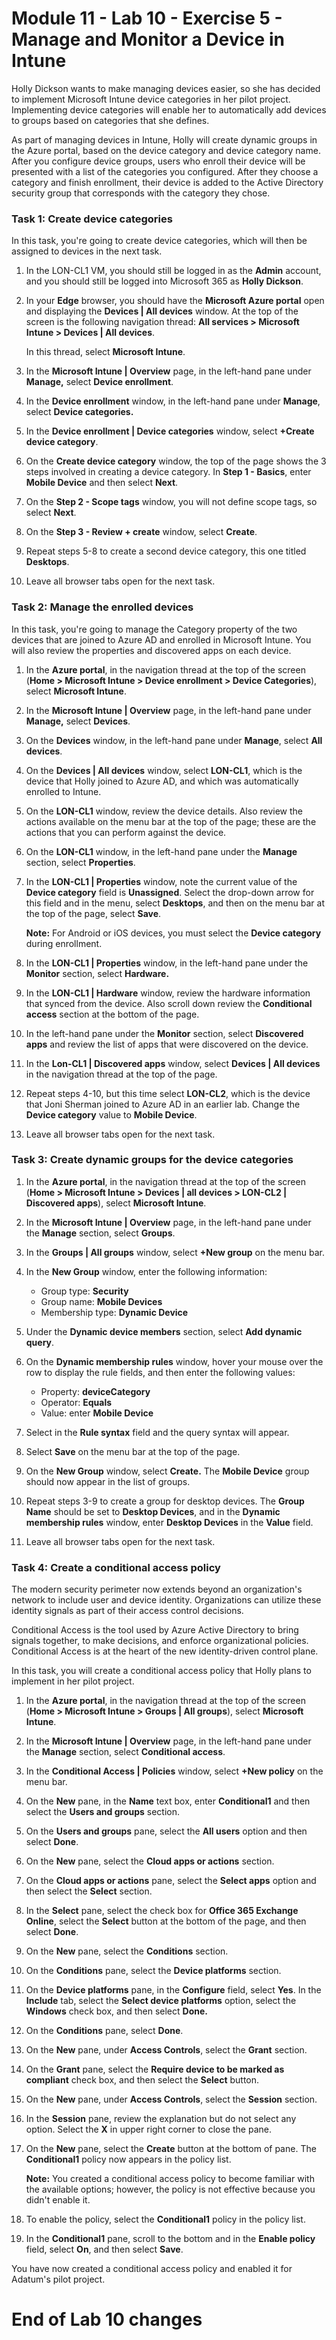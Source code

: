 # Module 11 - Lab 10 - Exercise 5 - Manage and Monitor a Device in Intune

Holly Dickson wants to make managing devices easier, so she has decided to implement Microsoft Intune device categories in her pilot project. Implementing device categories will enable her to automatically add devices to groups based on categories that she defines.

As part of managing devices in Intune, Holly will create dynamic groups in the Azure portal, based on the device category and device category name. After you configure device groups, users who enroll their device will be presented with a list of the categories you configured. After they choose a category and finish enrollment, their device is added to the Active Directory security group that corresponds with the category they chose.

### Task 1: Create device categories
In this task, you're going to create device categories, which will then be assigned to devices in the next task.

1. In the LON-CL1 VM, you should still be logged in as the **Admin** account, and you should still be logged into Microsoft 365 as **Holly Dickson**.
2. In your **Edge** browser, you should have the **Microsoft Azure portal** open and displaying the **Devices | All devices** window. At the top of the screen is the following navigation thread: **All services > Microsoft Intune > Devices | All devices**. <br/>

   In this thread, select **Microsoft Intune**.
3. In the **Microsoft Intune | Overview** page, in the left-hand pane under **Manage,** select **Device enrollment**.
4. In the **Device enrollment** window, in the left-hand pane under **Manage**, select **Device categories.**
5. In the **Device enrollment | Device categories** window, select **+Create device category**.
6. On the **Create device category** window, the top of the page shows the 3 steps involved in creating a device category. In **Step 1 - Basics**, enter **Mobile Device** and then select **Next**.
7. On the **Step 2 - Scope tags** window, you will not define scope tags, so select **Next**. 
8. On the **Step 3 - Review + create** window, select **Create**.
9. Repeat steps 5-8 to create a second device category, this one titled **Desktops**.
10. Leave all browser tabs open for the next task.

### Task 2: Manage the enrolled devices
In this task, you're going to manage the Category property of the two devices that are joined to Azure AD and enrolled in Microsoft Intune. You will also review the properties and discovered apps on each device.

1. In the **Azure portal**, in the navigation thread at the top of the screen (**Home > Microsoft Intune > Device enrollment > Device Categories**), select **Microsoft Intune**.
2. In the **Microsoft Intune | Overview** page, in the left-hand pane under **Manage,** select **Devices**.
3. On the **Devices** window, in the left-hand pane under **Manage**, select **All devices**.
4. On the **Devices | All devices** window, select **LON-CL1**, which is the device that Holly joined to Azure AD, and which was automatically enrolled to Intune.
5. On the **LON-CL1** window, review the device details. Also review the actions available on the menu bar at the top of the page; these are the actions that you can perform against the device.
6. On the **LON-CL1** window, in the left-hand pane under the **Manage** section, select **Properties**. 
7. In the **LON-CL1 | Properties** window, note the current value of the **Device category** field is **Unassigned**. Select the drop-down arrow for this field and in the menu, select **Desktops**, and then on the menu bar at the top of the page, select **Save**.<br/>

    **Note:** For Android or iOS devices, you must select the **Device category** during enrollment.
8. In the **LON-CL1 | Properties** window, in the left-hand pane under the **Monitor** section, select **Hardware.**
9. In the **LON-CL1 | Hardware** window, review the hardware information that synced from the device. Also scroll down review the **Conditional access** section at the bottom of the page.
10. In the left-hand pane under the **Monitor** section, select **Discovered apps** and review the list of apps that were discovered on the device.
11. In the **Lon-CL1 | Discovered apps** window, select **Devices | All devices** in the navigation thread at the top of the page.
12. Repeat steps 4-10, but this time select **LON-CL2**, which is the device that Joni Sherman joined to Azure AD in an earlier lab. Change the **Device category** value to **Mobile Device**.
13. Leave all browser tabs open for the next task.


### Task 3: Create dynamic groups for the device categories

1. In the **Azure portal**, in the navigation thread at the top of the screen (**Home > Microsoft Intune > Devices | all devices > LON-CL2 | Discovered apps**), select **Microsoft Intune**.
2. In the **Microsoft Intune | Overview** page, in the left-hand pane under the **Manage** section, select **Groups**.
3. In the **Groups | All groups** window, select **+New group** on the menu bar.
4. In the **New Group** window, enter the following information:

    - Group type: **Security**
    - Group name: **Mobile Devices**
    - Membership type: **Dynamic Device**

5. Under the **Dynamic device members** section, select **Add dynamic query**.
6. On the **Dynamic membership rules** window, hover your mouse over the row to display the rule fields, and then enter the following values:

    - Property:   **deviceCategory**
    - Operator: **Equals**
    - Value: enter **Mobile Device**

7. Select in the **Rule syntax** field and the query syntax will appear.
8. Select **Save** on the menu bar at the top of the page.
9. On the **New Group** window, select **Create.** The **Mobile Device** group should now appear in the list of groups.
10. Repeat steps 3-9 to create a group for desktop devices. The **Group Name** should be set to **Desktop Devices**, and in the **Dynamic membership rules** window, enter **Desktop Devices** in the **Value** field.
11. Leave all browser tabs open for the next task.


### Task 4: Create a conditional access policy
The modern security perimeter now extends beyond an organization's network to include user and device identity. Organizations can utilize these identity signals as part of their access control decisions.

Conditional Access is the tool used by Azure Active Directory to bring signals together, to make decisions, and enforce organizational policies. Conditional Access is at the heart of the new identity-driven control plane.

In this task, you will create a conditional access policy that Holly plans to implement in her pilot project. 

1. In the **Azure portal**, in the navigation thread at the top of the screen (**Home > Microsoft Intune > Groups | All groups**), select **Microsoft Intune**.
2. In the **Microsoft Intune | Overview** page, in the left-hand pane under the **Manage** section, select **Conditional access**.
3. In the **Conditional Access | Policies** window, select **+New policy** on the menu bar.
4. On the **New** pane, in the **Name** text box, enter **Conditional1** and then select the **Users and groups** section.
5. On the **Users and groups** pane, select the **All users** option and then select **Done**.
6. On the **New** pane, select the **Cloud apps or actions** section.
7. On the **Cloud apps or actions** pane, select the **Select apps** option and then select the **Select** section.
8. In the **Select** pane, select the check box for **Office 365 Exchange Online**, select the **Select** button at the bottom of the page, and then select **Done**.
9. On the **New** pane, select the **Conditions** section.
10. On the **Conditions** pane, select the **Device platforms** section.
11. On the **Device platforms** pane, in the **Configure** field, select **Yes**. In the **Include** tab, select the **Select device platforms** option, select the **Windows** check box, and then select **Done.**
12. On the **Conditions** pane, select **Done**.
13. On the **New** pane, under **Access Controls**, select the **Grant** section.
14.  On the **Grant** pane, select the **Require device to be marked as compliant** check box, and then select the **Select** button.
15. On the **New** pane, under **Access Controls**, select the **Session** section.
16. In the **Session** pane, review the explanation but do not select any option. Select the **X** in upper right corner to close the pane.
17. On the **New** pane, select the **Create** button at the bottom of pane. The **Conditional1** policy now appears in the policy list.<br/>

    **Note:** You created a conditional access policy to become familiar with the available options; however, the policy is not effective because you didn't enable it.
18. To enable the policy, select the **Conditional1** policy in the policy list.  
19. In the **Conditional1** pane, scroll to the bottom and in the **Enable policy** field, select **On**, and then select **Save**.

You have now created a conditional access policy and enabled it for Adatum's pilot project.


# End of Lab 10 changes
